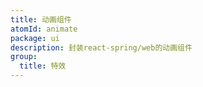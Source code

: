 ```yaml
---
title: 动画组件
atomId: animate
package: ui
description: 封装react-spring/web的动画组件
group:
  title: 特效
---
```


#
